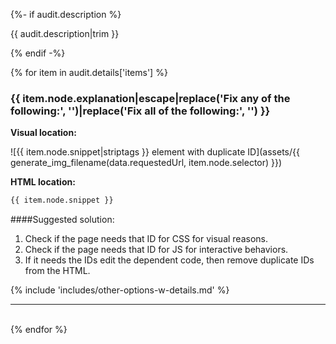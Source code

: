 {%- if audit.description %}

{{ audit.description|trim }}

{% endif -%}

{% for item in audit.details['items'] %}

### {{ item.node.explanation|escape|replace('Fix any of the following:', '')|replace('Fix all of the following:', '') }}

__Visual location:__

![{{ item.node.snippet|striptags }} element with duplicate ID](assets/{{ generate_img_filename(data.requestedUrl, item.node.selector) }})

__HTML location:__

```html
{{ item.node.snippet }}
```

####Suggested solution:

1. Check if the page needs that ID for CSS for visual reasons.
2. Check if the page needs that ID for JS for interactive behaviors.
3. If it needs the IDs edit the dependent code, then remove duplicate IDs from the HTML.

{% include 'includes/other-options-w-details.md' %}

<hr>

<br>
{% endfor %}